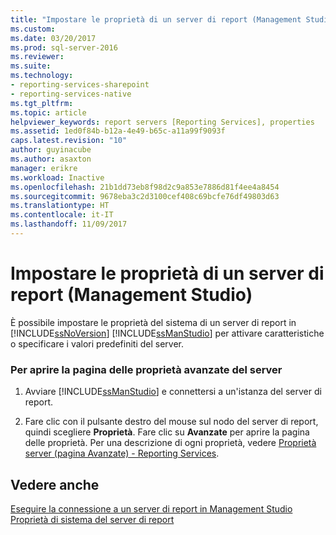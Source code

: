 ```yaml
---
title: "Impostare le proprietà di un server di report (Management Studio) | Microsoft Docs"
ms.custom: 
ms.date: 03/20/2017
ms.prod: sql-server-2016
ms.reviewer: 
ms.suite: 
ms.technology:
- reporting-services-sharepoint
- reporting-services-native
ms.tgt_pltfrm: 
ms.topic: article
helpviewer_keywords: report servers [Reporting Services], properties
ms.assetid: 1ed0f84b-b12a-4e49-b65c-a11a99f9093f
caps.latest.revision: "10"
author: guyinacube
ms.author: asaxton
manager: erikre
ms.workload: Inactive
ms.openlocfilehash: 21b1dd73eb8f98d2c9a853e7886d81f4ee4a8454
ms.sourcegitcommit: 9678eba3c2d3100cef408c69bcfe76df49803d63
ms.translationtype: HT
ms.contentlocale: it-IT
ms.lasthandoff: 11/09/2017
---
```

# <a name="set-report-server-properties-management-studio"></a>Impostare le proprietà di un server di report (Management Studio)
  È possibile impostare le proprietà del sistema di un server di report in [!INCLUDE[ssNoVersion](../../includes/ssnoversion-md.md)] [!INCLUDE[ssManStudio](../../includes/ssmanstudio-md.md)] per attivare caratteristiche o specificare i valori predefiniti del server.  
  
### <a name="to-open-the-advanced-server-properties-page"></a>Per aprire la pagina delle proprietà avanzate del server  
  
1.  Avviare [!INCLUDE[ssManStudio](../../includes/ssmanstudio-md.md)] e connettersi a un'istanza del server di report.  
  
2.  Fare clic con il pulsante destro del mouse sul nodo del server di report, quindi scegliere **Proprietà**. Fare clic su **Avanzate** per aprire la pagina delle proprietà. Per una descrizione di ogni proprietà, vedere [Proprietà server &#40;pagina Avanzate&#41; - Reporting Services](../../reporting-services/tools/server-properties-advanced-page-reporting-services.md).  
  
## <a name="see-also"></a>Vedere anche  
 [Eseguire la connessione a un server di report in Management Studio](../../reporting-services/tools/connect-to-a-report-server-in-management-studio.md)   
 [Proprietà di sistema del server di report](../../reporting-services/report-server-web-service/net-framework/reporting-services-properties-report-server-system-properties.md)  
  
  

